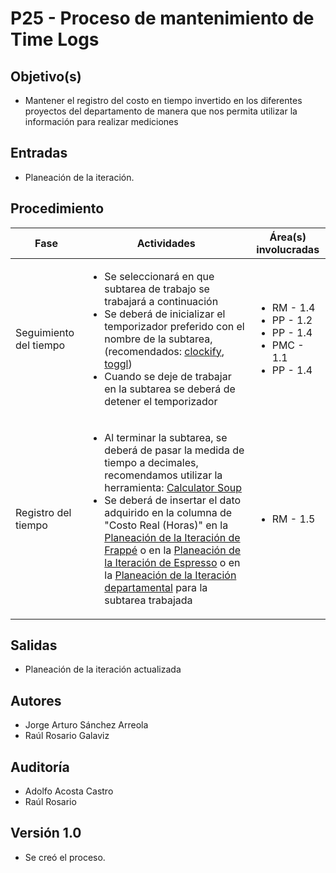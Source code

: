 
# P25 - Proceso de mantenimiento de Time Logs

## Objetivo(s)

- Mantener el registro del costo en tiempo invertido en los diferentes proyectos del departamento de manera que nos permita utilizar la información para realizar mediciones

## Entradas

- Planeación de la iteración.

## Procedimiento

<table>
  <thead>
    <th>Fase</th>
    <th>Actividades</th>
    <th>Área(s) involucradas</th>
  </thead>

  <tbody>
    <tr>
      <td>Seguimiento del tiempo</td>
      <td>
        <ul align="left">
          <li>Se seleccionará en que subtarea de trabajo se trabajará a continuación</li>
          <li>Se deberá de inicializar el temporizador preferido con el nombre de la subtarea, (recomendados: <a href="https://clockify.me/">clockify</a>, <a href="https://toggl.com/">toggl</a>)</li>
          <li>Cuando se deje de trabajar en la subtarea se deberá de detener el temporizador</li>
        </ul>
      </td>
      <td>
        <ul>
          <li>RM - 1.4</li>
          <li>PP - 1.2</li>
          <li>PP - 1.4</li>
          <li>PMC - 1.1</li>
          <li>PP - 1.4</li>
        </ul>
      </td>
    </tr>
    <tr>
      <td>Registro del tiempo</td>
      <td>
        <ul align="left">
          <li>Al terminar la subtarea, se deberá de pasar la medida de tiempo a decimales, recomendamos utilizar la herramienta: <a href="https://www.calculatorsoup.com/calculators/time/time-to-decimal-calculator.php">Calculator Soup</a></li>
          <li>Se deberá de insertar el dato adquirido en la columna de "Costo Real (Horas)" en la<a href="https://docs.google.com/spreadsheets/d/1p8eNzn0IgJH-SGfaK-i6bGYGC0DOQpu-bQXMhOE0LYU/edit#gid=1305724830"> Planeación de la Iteración de Frappé</a> o en la <a href="https://docs.google.com/spreadsheets/d/1n6PMomqQTDm6H63FSoyWhuyGEX2YNRk_ZnLx1ZDeG1A/edit#gid=578736519">Planeación de la Iteración de Espresso</a> o en la <a href="https://docs.google.com/spreadsheets/d/1SIO7qeEihTUOkOuSJZM-Lc6AryG9LPsFKonwZ_kYtCg/edit#gid=1885784650">Planeación de la Iteración departamental</a> para la subtarea trabajada</li>
        </ul>
      </td>
      <td>
        <ul>
          <li>RM - 1.5</li>
        </ul>
      </td>
    </tr>
  </tbody>
</table>

## Salidas

- Planeación de la iteración actualizada

## Autores

- Jorge Arturo Sánchez Arreola
- Raúl Rosario Galaviz

## Auditoría

- Adolfo Acosta Castro
- Raúl Rosario

## Versión 1.0

- Se creó el proceso.
